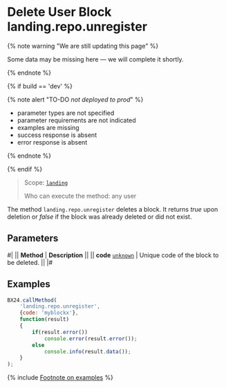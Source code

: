 # Delete User Block landing.repo.unregister

{% note warning "We are still updating this page" %}

Some data may be missing here — we will complete it shortly.

{% endnote %}

{% if build == 'dev' %}

{% note alert "TO-DO _not deployed to prod_" %}

- parameter types are not specified
- parameter requirements are not indicated
- examples are missing
- success response is absent
- error response is absent

{% endnote %}

{% endif %}

> Scope: [`landing`](../../scopes/permissions.md)
>
> Who can execute the method: any user

The method `landing.repo.unregister` deletes a block. It returns *true* upon deletion or *false* if the block was already deleted or did not exist.

## Parameters

#|
|| **Method** | **Description** ||
|| **code**
[`unknown`](../../data-types.md) | Unique code of the block to be deleted. ||
|#

## Examples

```js
BX24.callMethod(
    'landing.repo.unregister',
    {code: 'myblockx'},
    function(result)
    {
        if(result.error())
            console.error(result.error());
        else
            console.info(result.data());
    }
);
```

{% include [Footnote on examples](../../../_includes/examples.md) %}